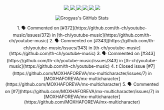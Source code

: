 <p align='center'>
  
  <a href="https://twitch.tv/grogyas/">
    <img src="https://img.shields.io/badge/twitch-%23e31448.svg?&style=for-the-badge&logo=twitch&logoColor=white" />
  </a>
  <a href="https://youtube.com/c/grogy">
    <img src="https://img.shields.io/badge/youtube-%23e31448.svg?&style=for-the-badge&logo=youtube&logoColor=white" />
  </a>
  <a href="https://twitter.com/grogyas">
    <img src="https://img.shields.io/badge/twitter-%23e31448.svg?&style=for-the-badge&logo=twitter&logoColor=white" />
  </a>
  <a href="https://instagram.com/grogyas">
    <img src="https://img.shields.io/badge/instagram-%23e31448.svg?&style=for-the-badge&logo=instagram&logoColor=white" />
  </a>
  <a href="https://osu.ppy.sh/users/15749148">
    <img src="https://img.shields.io/badge/osu-%23e31448.svg?&style=for-the-badge&logo=osu&logoColor=white" />
  </a>
  <a href="https://instagram.com/alexandresanlim">
    <img src="https://img.shields.io/badge/steam-%23e31448.svg?&style=for-the-badge&logo=steam&logoColor=white" />
  </a>
</p>

<p align="center">
  <img alt="Grogyas's GitHub Stats" src="https://grogystats.vercel.app/api?username=Grogyas&show_icons=true&hide_border=true&theme=radical&title_color=e31448&border_color=e31448&icon_color=e31448" />
</p>

<p align="center">
<!--START_SECTION:activity-->
1. 🗣 Commented on [#372](https://github.com/th-ch/youtube-music/issues/372) in [th-ch/youtube-music](https://github.com/th-ch/youtube-music)
2. 🗣 Commented on [#343](https://github.com/th-ch/youtube-music/issues/343) in [th-ch/youtube-music](https://github.com/th-ch/youtube-music)
3. 🗣 Commented on [#343](https://github.com/th-ch/youtube-music/issues/343) in [th-ch/youtube-music](https://github.com/th-ch/youtube-music)
4. ❗️ Closed issue [#7](https://github.com/MOXHAFOREVA/mx-multicharacter/issues/7) in [MOXHAFOREVA/mx-multicharacter](https://github.com/MOXHAFOREVA/mx-multicharacter)
5. 🗣 Commented on [#7](https://github.com/MOXHAFOREVA/mx-multicharacter/issues/7) in [MOXHAFOREVA/mx-multicharacter](https://github.com/MOXHAFOREVA/mx-multicharacter)
<!--END_SECTION:activity-->
</p>
